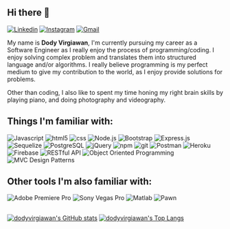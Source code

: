 ## Hi there 👋

[![Linkedin](https://img.shields.io/badge/-LinkedIn-blue?style=flat&logo=Linkedin&logoColor=white)](https://www.linkedin.com/in/dodyvirgiawan/)
[![Instagram](https://img.shields.io/badge/-Instagram-c13584?style=flat&labelColor=c13584&logo=instagram&logoColor=white)](https://www.instagram.com/dodyvirgiawan)
[![Gmail](https://img.shields.io/badge/-Gmail-c14438?style=flat&logo=Gmail&logoColor=white)](mailto:dody.virgiawan97@gmail.com)

My name is **Dody Virgiawan**, I'm currently pursuing my career as a Software Engineer as I really enjoy the process of programming/coding. I enjoy solving complex problem and translates them into structured language and/or algorithms. I really believe programming is my perfect medium to give my contribution to the world, as I enjoy provide solutions for problems.

Other than coding, I also like to spent my time honing my right brain skills by playing piano, and doing photography and videography.

## Things I'm familiar with:
<p>
  <img alt="Javascript" src="https://img.shields.io/badge/-Javascript-efd81d?style=flat-square&logo=Javascript&logoColor=black" />
  <img alt="html5" src="https://img.shields.io/badge/-HTML-E34F26?style=flat-square&logo=html5&logoColor=white" />
  <img alt="css" src="https://img.shields.io/badge/-CSS-254bdd?style=flat-square&logo=css3&logoColor=white" />
  <img alt="Node.js" src="https://img.shields.io/badge/-Node.js-43853d?style=flat-square&logo=Node.js&logoColor=white" />
  <img alt="Bootstrap" src="https://img.shields.io/badge/-Bootstrap-7710f1?style=flat-square&logo=Bootstrap&logoColor=white" />
  <img alt="Express.js" src="https://img.shields.io/badge/-Express.js-ffffff?style=flat-square&logo=Express&logoColor=black" />
  <img alt="Sequelize" src="https://img.shields.io/badge/-Sequelize-03afef?style=flat-square&logo=Sequelize&logoColor=white" />
  <img alt="PostgreSQL" src="https://img.shields.io/badge/-PostgreSQL-336791?style=flat-square&logo=PostgreSQL&logoColor=white" />
  <img alt="jQuery" src="https://img.shields.io/badge/-jQuery-0865a6?style=flat-square&logo=jQuery&logoColor=white" />
  <img alt="npm" src="https://img.shields.io/badge/-NPM-CB3837?style=flat-square&logo=npm&logoColor=white" />
  <img alt="git" src="https://img.shields.io/badge/-Git-F05032?style=flat-square&logo=git&logoColor=white" />
  <img alt="Postman" src="https://img.shields.io/badge/-Postman-f76935?style=flat-square&logo=postman&logoColor=white" />
  <img alt="Heroku" src="https://img.shields.io/badge/-Heroku-430098?style=flat-square&logo=heroku&logoColor=white" />
  <img alt="Firebase" src="https://img.shields.io/badge/-Firebase-ffcb2b?style=flat-square&logo=firebase&logoColor=black" />
  <img alt="RESTful API" src="https://img.shields.io/badge/-RESTful API-212529?style=flat-square&logo=rest&logoColor=white" />
  <img alt="Object Oriented Programming" src="https://img.shields.io/badge/-Object Oriented Programming-212529?style=flat-square&logo=OOP&logoColor=white" />
  <img alt="MVC Design Patterns" src="https://img.shields.io/badge/-MVC Design Patterns-212529?style=flat-square&logo=MVC&logoColor=white" />
</p>

## Other tools I'm also familiar with:
<p>
  <img alt="Adobe Premiere Pro" src="https://img.shields.io/badge/-Adobe Premiere Pro-e373f7?style=flat-square&logo=adobepremierepro&logoColor=black" />
  <img alt="Sony Vegas Pro" src="https://img.shields.io/badge/-Vegas Pro-1090c9?style=flat-square&logo=vegaspro&logoColor=black" />
  <img alt="Matlab" src="https://img.shields.io/badge/-MATLAB-f67e10?style=flat-square&logo=matlab&logoColor=black" />
  <img alt="Pawn" src="https://img.shields.io/badge/-PAWN Language-c59d70?style=flat-square&logo=pawn&logoColor=black" />
</p>

##
[![dodyvirgiawan's GitHub stats](https://github-readme-stats.vercel.app/api?username=dodyvirgiawan&theme=dark&count_private=true&hide=contribs)](https://github.com/anuraghazra/github-readme-stats)
[![dodyvirgiawan's Top Langs](https://github-readme-stats.vercel.app/api/top-langs/?username=dodyvirgiawan&theme=dark&hide=Jupyter&layout=compact)](https://github.com/anuraghazra/github-readme-stats)
